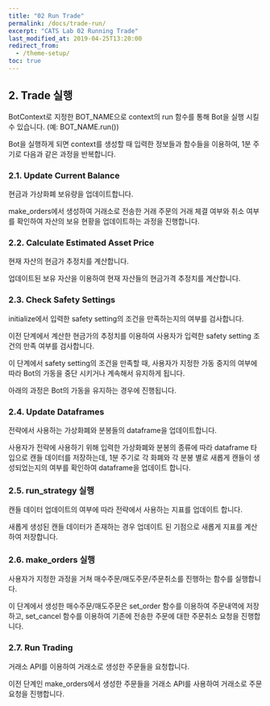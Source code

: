 ```yaml
---
title: "02 Run Trade"
permalink: /docs/trade-run/
excerpt: "CATS Lab 02 Running Trade"
last_modified_at: 2019-04-25T13:20:00
redirect_from:
  - /theme-setup/
toc: true
---
```


## 2. Trade 실행

BotContext로 지정한 BOT_NAME으로 context의 run 함수를 통해 Bot을 실행 시킬 수 있습니다. 
(예: BOT_NAME.run())

Bot을 실행하게 되면 context를 생성할 때 입력한 정보들과 함수들을 이용하여, 1분 주기로 다음과 같은 과정을 반복합니다.


### 2.1. Update Current Balance  
현금과 가상화폐 보유량을 업데이트합니다.  
 
make_orders에서 생성하여 거래소로 전송한 거래 주문의 거래 체결 여부와 취소 여부를 확인하여 자산의 보유 현황을 업데이트하는 과정을 진행합니다.


### 2.2. Calculate Estimated Asset Price  
현재 자산의 현금가 추정치를 계산합니다.  

업데이트된 보유 자산을 이용하여 현재 자산들의 현금가격 추정치를 계산합니다.  


### 2.3. Check Safety Settings  
initialize에서 입력한 safety setting의 조건을 만족하는지의 여부를 검사합니다.  

이전 단계에서 계산한 현금가의 추정치를 이용하여 사용자가 입력한 safety setting 조건의 만족 여부를 검사합니다. 

이 단계에서 safety setting의 조건을 만족할 때, 사용자가 지정한 가동 중지의 여부에 따라 Bot의 가동을 중단 시키거나 계속해서 유지하게 됩니다.


아래의 과정은 Bot의 가동을 유지하는 경우에 진행됩니다.


### 2.4. Update Dataframes
전략에서 사용하는 가상화폐와 분봉들의 dataframe을 업데이트합니다.  

사용자가 전략에 사용하기 위해 입력한 가상화폐와 분봉의 종류에 따라 dataframe 타입으로 캔들 데이터를 저장하는데, 1분 주기로 각 화폐와 각 분봉 별로 새롭게 캔들이 생성되었는지의 여부를 확인하여 dataframe을 업데이트 합니다.


### 2.5. run_strategy 실행  
캔들 데이터 업데이트의 여부에 따라 전략에서 사용하는 지표를 업데이트 합니다.  

새롭게 생성된 캔들 데이터가 존재하는 경우 업데이트 된 기점으로 새롭게 지표를 계산하여 저장합니다.


### 2.6. make_orders 실행  
사용자가 지정한 과정을 거쳐 매수주문/매도주문/주문취소를 진행하는 함수를 실행합니다.  

이 단계에서 생성한 매수주문/매도주문은 set_order 함수를 이용하여 주문내역에 저장하고, set_cancel 함수를 이용하여 기존에 전송한 주문에 대한 주문취소 요청을 진행합니다.


### 2.7. Run Trading
거래소 API를 이용하여 거래소로 생성한 주문들을 요청합니다.  

이전 단계인 make_orders에서 생성한 주문들을 거래소 API를 사용하여 거래소로 주문 요청을 진행합니다. 
